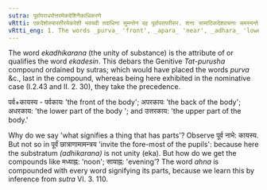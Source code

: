 ```yaml
---
sutra: पूर्वापराधरोत्तरमेकदेशिनैकाधिकरणे
vRtti: एकदेशोस्यास्तीरयेकरेशी भवयवी तदाधिना सुमन्तेन वह पूर्वापरापरीसर. शनाः सामाठिकदेशवचनाः समस्यन्ते वत्पुरुष समासो भाति॥
vRtti_eng: 1. The words _purva_ 'front', _apara_ 'near', _adhara_ 'lower', and _uttara_ 'upper', are compounded when in construction with a word signifying a thing that las parts, provided that the thing having parts is distinguished numerically by unity; and the compound is Tat-purusha. 
---
```

The word _ekadhikarana_ (the unity of substance) is the attribute of or qualifies the word _ekadesin_. This debars the Genitive _Tat-purusha_ compound ordained by sutras; which would have placed the words _purva_ &c., last in the compound, whereas being here exhibited in the nominative case (I.2.43 and II. 2. 30), they take the precedence. 

पर्व+कायस्य - पर्वकायः 'the front of the body'; अपरकायः 'the back of the body'; अधरकाय: 'the lower part of the body '; and उत्तरकाय: 'the upper part of the body.'
 
Why do we say 'what signifies a thing that has parts'? Observe पूर्व नाभे: कायस्य. But not so in पूर्वं छात्राणामामन्त्रय 'invite the fore-most of the pupils': because here the substratum _(adhikarana)_ is not unity (eka). But how do we get the compounds like मध्याह्न: 'noon'; सायाह्न: 'evening’? The word _ahna_ is compounded with every word signifying its parts, because we learn this by inference from _sutra_ VI. 3. 110. 


